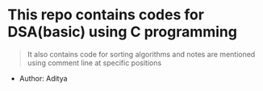 # This repo contains codes for DSA(basic) using C programming
> It also contains code for sorting algorithms and notes are mentioned using comment line at specific positions

- Author: Aditya
